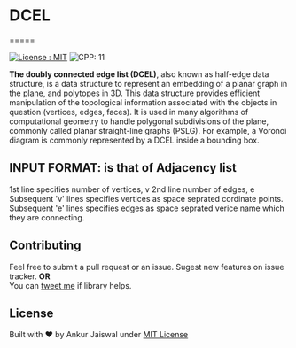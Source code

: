 
# DCEL

=====

[![License : MIT](https://img.shields.io/npm/l/express.svg)](https://ankur.mit-license.org/)
![CPP: 11](https://img.shields.io/badge/CPP-11-red.svg)

**The doubly connected edge list (DCEL)**, also known as half-edge data structure, is a data structure to represent an embedding of a planar graph in the plane, and polytopes in 3D.
This data structure provides efficient manipulation of the topological information associated with the objects in question (vertices, edges, faces).
It is used in many algorithms of computational geometry to handle polygonal subdivisions of the plane, commonly called planar straight-line graphs (PSLG).
For example, a Voronoi diagram is commonly represented by a DCEL inside a bounding box.

## INPUT FORMAT: is that of Adjacency list

1st line specifies number of vertices, v
2nd line number of edges, e
Subsequent 'v' lines specifies vertices as space seprated cordinate points.
Subsequent 'e' lines specifies edges as space seprated verice name which they are connecting.

## Contributing

Feel free to submit a pull request or an issue. Sugest new features on issue tracker.
**OR**  
You can [tweet me](https://twitter.com/ItsAnkurJ) if library helps.

## License

Built with ♥ by Ankur Jaiswal  under [MIT License](https://ankur.mit-license.org/)
